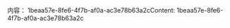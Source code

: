 <span data-ttu-id="662b5-101">内容： 1beaa57e-8fe6-4f7b-af0a-ac3e78b63a2c</span><span class="sxs-lookup"><span data-stu-id="662b5-101">Content: 1beaa57e-8fe6-4f7b-af0a-ac3e78b63a2c</span></span>